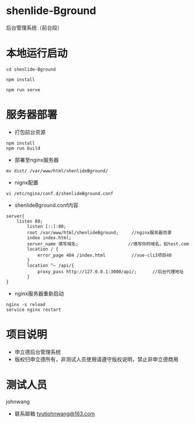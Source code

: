 <!--
 * @Author: johnwang
 * @since: 2019-11-03 12:51:53
 * @lastTime: 2019-11-09 10:06:13
 * @LastAuthor: Do not edit
 * @Github: https://github.com/tyutjohn
 -->
# shenlide-Bground
后台管理系统（前台段）

# 本地运行启动
```
cd shenlide-Bground

npm install 

npm run serve

```

# 服务器部署

* 打包前台资源
```
npm install
npm run build
```

* 部署至nginx服务器
```
mv dist/ /var/www/html/shenlideBground/
```

* nignx配置

```
vi /etc/nginx/conf.d/shenlideBground.conf
```

* shenlideBground.conf内容
```
server{
    listen 80;
        listen [::]:80;
        root /var/www/html/shenlideBground;     //nginx服务器目录
        index index.html;
        server_name 填写域名;                   //填写你的域名，如test.com
        location / {
            error_page 404 /index.html          //vue-cli3项目40
        }
        location ^~ /api/{
            proxy_pass http://127.0.0.1:3000/api/;      //后台代理地址
        }
}
```
* nginx服务器重新启动
```
nginx -s reload
service nginx restart
```

# 项目说明
* 申立德后台管理系统
* 版权归申立德所有，非测试人员使用请遵守版权说明，禁止非申立德商用

# 测试人员
johnwang

* 联系邮箱
tyutjohnwang@163.com
            
